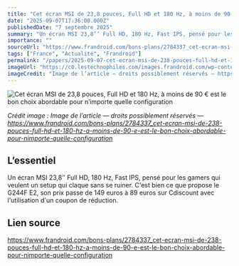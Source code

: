 ```yaml
---
title: "Cet écran MSI de 23,8 pouces, Full HD et 180 Hz, à moins de 90 € est le bon choix abordable pour n’importe quelle configuration"
date: "2025-09-07T17:36:00.000Z"
publishedDate: "7 septembre 2025"
summary: "Un écran MSI 23,8’’ Full HD, 180 Hz, Fast IPS, pensé pour les gamers qui veulent un setup qui claque sans se ruiner. C'est bien ce que propose le G244F E2, son prix passe de 149 euros à 89 euros sur Cdiscount avec l'utilisation d'un coupon de réduction."
importance: ""
sourceUrl: "https://www.frandroid.com/bons-plans/2784337_cet-ecran-msi-de-238-pouces-full-hd-et-180-hz-a-moins-de-90-e-est-le-bon-choix-abordable-pour-nimporte-quelle-configuration"
tags: ["France", "Actualité", "Frandroid"]
permalink: "/papers/2025-09-07-cet-ecran-msi-de-238-pouces-full-hd-et-180-hz-a-moins-de-90-euro-est-le-bon-choix-abordable-pour-nimporte-quelle-configuration"
imageUrl: "https://c0.lestechnophiles.com/images.frandroid.com/wp-content/uploads/2025/09/msi-g244f-e2-bons-plans-frandroid.jpg?resize=1600,900&key=e8eaf9fa&watermark"
imageCredit: "Image de l’article — droits possiblement réservés — https://www.frandroid.com/bons-plans/2784337_cet-ecran-msi-de-238-pouces-full-hd-et-180-hz-a-moins-de-90-e-est-le-bon-choix-abordable-pour-nimporte-quelle-configuration"
---
```


![Cet écran MSI de 23,8 pouces, Full HD et 180 Hz, à moins de 90 € est le bon choix abordable pour n’importe quelle configuration](https://c0.lestechnophiles.com/images.frandroid.com/wp-content/uploads/2025/09/msi-g244f-e2-bons-plans-frandroid.jpg?resize=1600,900&key=e8eaf9fa&watermark)

*Crédit image : Image de l’article — droits possiblement réservés — https://www.frandroid.com/bons-plans/2784337_cet-ecran-msi-de-238-pouces-full-hd-et-180-hz-a-moins-de-90-e-est-le-bon-choix-abordable-pour-nimporte-quelle-configuration*

## L’essentiel

Un écran MSI 23,8’’ Full HD, 180 Hz, Fast IPS, pensé pour les gamers qui veulent un setup qui claque sans se ruiner. C'est bien ce que propose le G244F E2, son prix passe de 149 euros à 89 euros sur Cdiscount avec l'utilisation d'un coupon de réduction.

## Lien source

https://www.frandroid.com/bons-plans/2784337_cet-ecran-msi-de-238-pouces-full-hd-et-180-hz-a-moins-de-90-e-est-le-bon-choix-abordable-pour-nimporte-quelle-configuration
